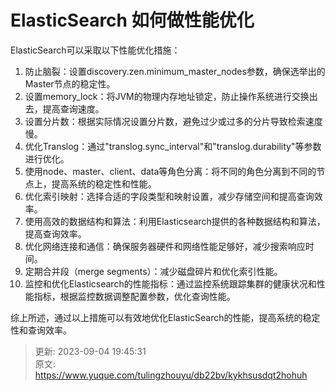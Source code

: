 # ElasticSearch 如何做性能优化

ElasticSearch可以采取以下性能优化措施：

1. 防止脑裂：设置discovery.zen.minimum_master_nodes参数，确保选举出的Master节点的稳定性。
2. 设置memory_lock：将JVM的物理内存地址锁定，防止操作系统进行交换出去，提高查询速度。
3. 设置分片数：根据实际情况设置分片数，避免过少或过多的分片导致检索速度慢。
4. 优化Translog：通过"translog.sync_interval"和"translog.durability"等参数进行优化。
5. 使用node、master、client、data等角色分离：将不同的角色分离到不同的节点上，提高系统的稳定性和性能。
6. 优化索引映射：选择合适的字段类型和映射设置，减少存储空间和提高查询效率。
7. 使用高效的数据结构和算法：利用Elasticsearch提供的各种数据结构和算法，提高查询效率。
8. 优化网络连接和通信：确保服务器硬件和网络性能足够好，减少搜索响应时间。
9. 定期合并段（merge segments）：减少磁盘碎片和优化索引性能。
10. 监控和优化Elasticsearch的性能指标：通过监控系统跟踪集群的健康状况和性能指标，根据监控数据调整配置参数，优化查询性能。

综上所述，通过以上措施可以有效地优化ElasticSearch的性能，提高系统的稳定性和查询效率。



> 更新: 2023-09-04 19:45:31  
> 原文: <https://www.yuque.com/tulingzhouyu/db22bv/kykhsusdqt2hohuh>